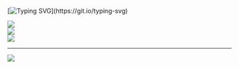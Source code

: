 [![Typing SVG](https://readme-typing-svg.demolab.com?font=Fira+Code&size=35&pause=1000&color=F73168&center=true&width=1000&lines=HELLO%2C+MY+NAME+is+Samuel+Santos;I'm+16+years+old;I'm+from+Brazil;Studying+Systems+Development+at+ETEC;Welcome!)](https://git.io/typing-svg)

![](https://github-readme-stats.vercel.app/api?username=b4ian0&theme=dracula&hide_border=false&include_all_commits=false&count_private=false)<br/>
![](https://github-readme-streak-stats.herokuapp.com/?user=b4ian0&theme=dracula&hide_border=false)<br/>
![](https://github-readme-stats.vercel.app/api/top-langs/?username=b4ian0&theme=dracula&hide_border=false&include_all_commits=false&count_private=false&layout=compact)

---
[![](https://visitcount.itsvg.in/api?id=b4ian0&icon=2&color=12)](https://visitcount.itsvg.in)

<!-- Proudly created with GPRM ( https://gprm.itsvg.in ) -->
